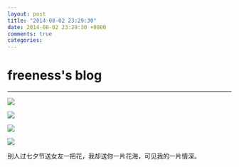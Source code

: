 ```yaml
---
layout: post
title: "2014-08-02 23:29:30"
date: 2014-08-02 23:29:30 +0800
comments: true
categories: 
---
```


# freeness's blog

----------

![](http://okqmqrbgo.bkt.clouddn.com/201408022329301.jpg)

![](http://okqmqrbgo.bkt.clouddn.com/201408022329302.jpg)

![](http://okqmqrbgo.bkt.clouddn.com/201408022329303.jpg)

![](http://okqmqrbgo.bkt.clouddn.com/201408022329304.jpg)

>
别人过七夕节送女友一把花，我却送你一片花海，可见我的一片情深。